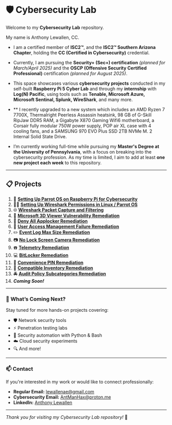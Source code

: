 # 🛡️ Cybersecurity Lab

Welcome to my **Cybersecurity Lab** repository.

My name is Anthony Lewallen, CC.

- I am a certified member of **ISC2™**, and the **ISC2™ Southern Arizona Chapter**, holding the **CC (Certified in Cybersecurity)** credential.

- Currently, I am pursuing the **Security+ (Sec+) certification** *(planned for March/April 2025)* and the **OSCP (Offensive Security Certified Professional)** certification *(planned for August 2025)*.

- This space showcases various **cybersecurity projects** conducted in my self-built **Raspberry Pi 5 Cyber Lab** and through my **internship** with **Log(N) Pacific**, using tools such as **Tenable, Microsoft Azure, Microsoft Sentinal, Splunk, WireShark**, and many more.

- ** I recently upgraded to a new system which includes an AMD Ryzen 7 7700X, Thermalright Peerless Assassin heatsink, 98 GB of G-Skill RipJaw DDR5 RAM, a Gigabyte X870 Gaming Wifi6 motherboard, a Corsair fully modular 750W power supply, POP air XL case with 4 cooling fans, and a SAMSUNG 970 EVO Plus SSD 2TB NVMe M. 2 Internal Solid State Drive.

- I’m currently working full-time while pursuing my **Master's Degree at the University of Pennsylvania**, with a focus on breaking into the cybersecurity profession. As my time is limited, I aim to add at least **one new project each week** to this repository.

---

## 📋 Projects

1. 🔐 [**Setting Up Parrot OS on Raspberry Pi for Cybersecurity**](/docs/LabSetup-Guide.md)
2. 💂‍♂️ [**Setting Up Wireshark Permissions in Linux / Parrot OS**](/docs/WireShark_Permission_Setup.md)
3. 🌐 [**Wireshark Packet Capture and Filtering**](docs/WireShark-Project.md)
4. 🥼 [**Microsoft 3D Viewer Vulnerability Remediation**](docs/Microsoft_3D_Viewer_Vulnerability_Remediation.md)
5. 🛑 [**Deny All Applocker Remediation**](/docs/DenyAll.md)
6. 📇 [**User Access Management Failure Remediation**](/docs/UAMF.md)
7. ✏️ [**Event Log Max Size Remediation**](/docs/EventLog.md)
8. 📷 [**No Lock Screen Camera Remediation**](/docs/NoLockScreenCamera.md)
9. ☎️ [**Telemetry Remediation**](/docs/telemetry.md)
10. 💻 [**BitLocker Remediation**](/docs/BitLocker.md)
11. 🏧 [**Convenience PIN Remediation**](/docs/ConvPin.md)
12. 💾 [**Compatible Inventory Remediation**](/docs/CompatInventory.md)
13. 🚔 [**Audit Policy Subcategories Remediation**](/docs/AuditPolSubCat.md)
14. ***Coming Soon!***
---

### 🚀 **What’s Coming Next?**

Stay tuned for more hands-on projects covering:
- 🛡️ Network security tools
- ⚡ Penetration testing labs
- 🐍 Security automation with Python & Bash
- ☁️ Cloud security experiments
- 🔍 And more!

---

### 📫 **Contact**

If you're interested in my work or would like to connect professionally:

- **Regular Email:** [lewallenae@gmail.com](mailto:lewallenae@gmail.com)  
- **Cybersecurity Email:** [AntManHax@proton.me](mailto:AntManHax@proton.me)  
- **LinkedIn:** [Anthony Lewallen](https://linkedin.com/in/anthony-lewallen)

---

*Thank you for visiting my Cybersecurity Lab repository!* 🚀

